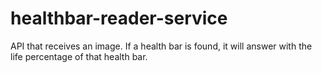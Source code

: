 # healthbar-reader-service
API that receives an image. If a health bar is found, it will answer with the life percentage of that health bar.
